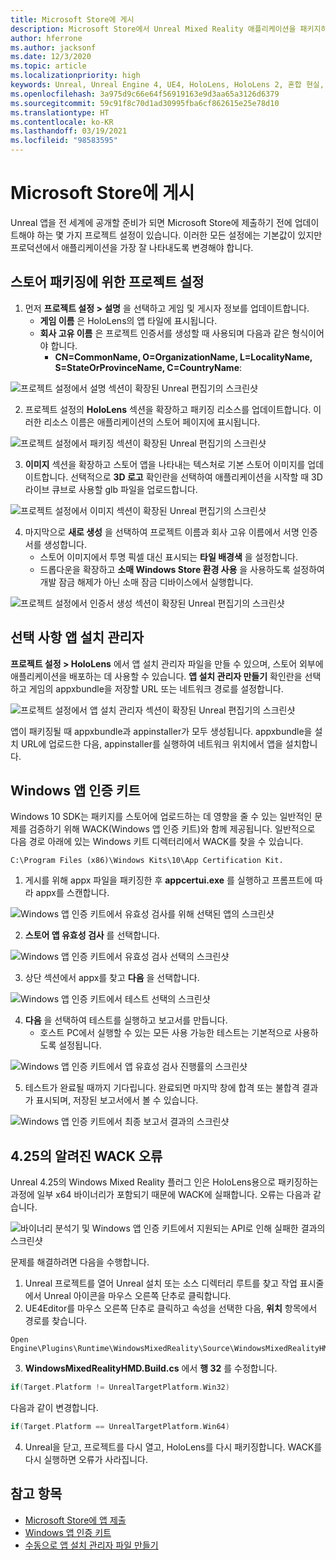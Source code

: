 ```yaml
---
title: Microsoft Store에 게시
description: Microsoft Store에서 Unreal Mixed Reality 애플리케이션을 패키지하고, 인증하고, 게시하는 방법에 대해 알아봅니다.
author: hferrone
ms.author: jacksonf
ms.date: 12/3/2020
ms.topic: article
ms.localizationpriority: high
keywords: Unreal, Unreal Engine 4, UE4, HoloLens, HoloLens 2, 혼합 현실, 개발, 문서화, 가이드, 기능, 혼합 현실 헤드셋, windows mixed reality 헤드셋, 가상 현실 헤드셋, 게시, 배포, Microsoft store
ms.openlocfilehash: 3a975d9c66e64f56919163e9d3aa65a3126d6379
ms.sourcegitcommit: 59c91f8c70d1ad30995fba6cf862615e25e78d10
ms.translationtype: HT
ms.contentlocale: ko-KR
ms.lasthandoff: 03/19/2021
ms.locfileid: "98583595"
---
```

# <a name="publishing-to-the-microsoft-store"></a>Microsoft Store에 게시

Unreal 앱을 전 세계에 공개할 준비가 되면 Microsoft Store에 제출하기 전에 업데이트해야 하는 몇 가지 프로젝트 설정이 있습니다. 이러한 모든 설정에는 기본값이 있지만 프로덕션에서 애플리케이션을 가장 잘 나타내도록 변경해야 합니다.

## <a name="project-settings-for-the-store-packaging"></a>스토어 패키징에 위한 프로젝트 설정

1. 먼저 **프로젝트 설정 > 설명** 을 선택하고 게임 및 게시자 정보를 업데이트합니다. 
    * **게임 이름** 은 HoloLens의 앱 타일에 표시됩니다.
    * **회사 고유 이름** 은 프로젝트 인증서를 생성할 때 사용되며 다음과 같은 형식이어야 합니다. 
        * **CN=CommonName, O=OrganizationName, L=LocalityName, S=StateOrProvinceName, C=CountryName**:

![프로젝트 설정에서 설명 섹션이 확장된 Unreal 편집기의 스크린샷](images/unreal-publishing-img-01.png)

2. 프로젝트 설정의 **HoloLens** 섹션을 확장하고 패키징 리소스를 업데이트합니다.  이러한 리소스 이름은 애플리케이션의 스토어 페이지에 표시됩니다.

![프로젝트 설정에서 패키징 섹션이 확장된 Unreal 편집기의 스크린샷](images/unreal-publishing-img-02.png)

3. **이미지** 섹션을 확장하고 스토어 앱을 나타내는 텍스처로 기본 스토어 이미지를 업데이트합니다.  선택적으로 **3D 로고** 확인란을 선택하여 애플리케이션을 시작할 때 3D 라이브 큐브로 사용할 glb 파일을 업로드합니다.

![프로젝트 설정에서 이미지 섹션이 확장된 Unreal 편집기의 스크린샷](images/unreal-publishing-img-03.png)

4. 마지막으로 **새로 생성** 을 선택하여 프로젝트 이름과 회사 고유 이름에서 서명 인증서를 생성합니다.  
    * 스토어 이미지에서 투명 픽셀 대신 표시되는 **타일 배경색** 을 설정합니다.
    * 드롭다운을 확장하고 **소매 Windows Store 환경 사용** 을 사용하도록 설정하여 개발 잠금 해제가 아닌 소매 잠금 디바이스에서 실행합니다.

![프로젝트 설정에서 인증서 생성 섹션이 확장된 Unreal 편집기의 스크린샷](images/unreal-publishing-img-04.png)

## <a name="optional-app-installer"></a>선택 사항 앱 설치 관리자

**프로젝트 설정 > HoloLens** 에서 앱 설치 관리자 파일을 만들 수 있으며, 스토어 외부에 애플리케이션을 배포하는 데 사용할 수 있습니다.  **앱 설치 관리자 만들기** 확인란을 선택하고 게임의 appxbundle을 저장할 URL 또는 네트워크 경로를 설정합니다.  

![프로젝트 설정에서 앱 설치 관리자 섹션이 확장된 Unreal 편집기의 스크린샷](images/unreal-publishing-img-05.png)

앱이 패키징될 때 appxbundle과 appinstaller가 모두 생성됩니다.  appxbundle을 설치 URL에 업로드한 다음, appinstaller를 실행하여 네트워크 위치에서 앱을 설치합니다.

## <a name="windows-app-certification-kit"></a>Windows 앱 인증 키트

Windows 10 SDK는 패키지를 스토어에 업로드하는 데 영향을 줄 수 있는 일반적인 문제를 검증하기 위해 WACK(Windows 앱 인증 키트)와 함께 제공됩니다.  일반적으로 다음 경로 아래에 있는 Windows 키트 디렉터리에서 WACK를 찾을 수 있습니다. 

```
C:\Program Files (x86)\Windows Kits\10\App Certification Kit.
```

1. 게시를 위해 appx 파일을 패키징한 후 **appcertui.exe** 를 실행하고 프롬프트에 따라 appx를 스캔합니다.

![Windows 앱 인증 키트에서 유효성 검사를 위해 선택된 앱의 스크린샷](images/unreal-publishing-img-06.png)

2. **스토어 앱 유효성 검사** 를 선택합니다.

![Windows 앱 인증 키트에서 유효성 검사 선택의 스크린샷](images/unreal-publishing-img-07.png)

3. 상단 섹션에서 appx를 찾고 **다음** 을 선택합니다.

![Windows 앱 인증 키트에서 테스트 선택의 스크린샷](images/unreal-publishing-img-08.png)

4. **다음** 을 선택하여 테스트를 실행하고 보고서를 만듭니다.
    * 호스트 PC에서 실행할 수 있는 모든 사용 가능한 테스트는 기본적으로 사용하도록 설정됩니다.

![Windows 앱 인증 키트에서 앱 유효성 검사 진행률의 스크린샷](images/unreal-publishing-img-09.png)

5. 테스트가 완료될 때까지 기다립니다. 완료되면 마지막 창에 합격 또는 불합격 결과가 표시되며, 저장된 보고서에서 볼 수 있습니다.

![Windows 앱 인증 키트에서 최종 보고서 결과의 스크린샷](images/unreal-publishing-img-10.png)

## <a name="known-wack-failure-with-425"></a>4\.25의 알려진 WACK 오류

Unreal 4.25의 Windows Mixed Reality 플러그 인은 HoloLens용으로 패키징하는 과정에 일부 x64 바이너리가 포함되기 때문에 WACK에 실패합니다. 오류는 다음과 같습니다.

![바이너리 분석기 및 Windows 앱 인증 키트에서 지원되는 API로 인해 실패한 결과의 스크린샷](images/unreal-publishing-img-11.png)

문제를 해결하려면 다음을 수행합니다.
1. Unreal 프로젝트를 열어 Unreal 설치 또는 소스 디렉터리 루트를 찾고 작업 표시줄에서 Unreal 아이콘을 마우스 오른쪽 단추로 클릭합니다.
2. UE4Editor를 마우스 오른쪽 단추로 클릭하고 속성을 선택한 다음, **위치** 항목에서 경로를 찾습니다.

```
Open Engine\Plugins\Runtime\WindowsMixedReality\Source\WindowsMixedRealityHMD\WindowsMixedRealityHMD.Build.cs.
```

3. **WindowsMixedRealityHMD.Build.cs** 에서 **행 32** 를 수정합니다.

```cpp
if(Target.Platform != UnrealTargetPlatform.Win32)
```

다음과 같이 변경합니다.

```cpp
if(Target.Platform == UnrealTargetPlatform.Win64)

```

4. Unreal을 닫고, 프로젝트를 다시 열고, HoloLens를 다시 패키징합니다.  WACK를 다시 실행하면 오류가 사라집니다. 

## <a name="see-also"></a>참고 항목

* [Microsoft Store에 앱 제출](../../distribute/submitting-an-app-to-the-microsoft-store.md)
* [Windows 앱 인증 키트](https://developer.microsoft.com/windows/downloads/app-certification-kit)
* [수동으로 앱 설치 관리자 파일 만들기](/windows/msix/app-installer/how-to-create-appinstaller-file)